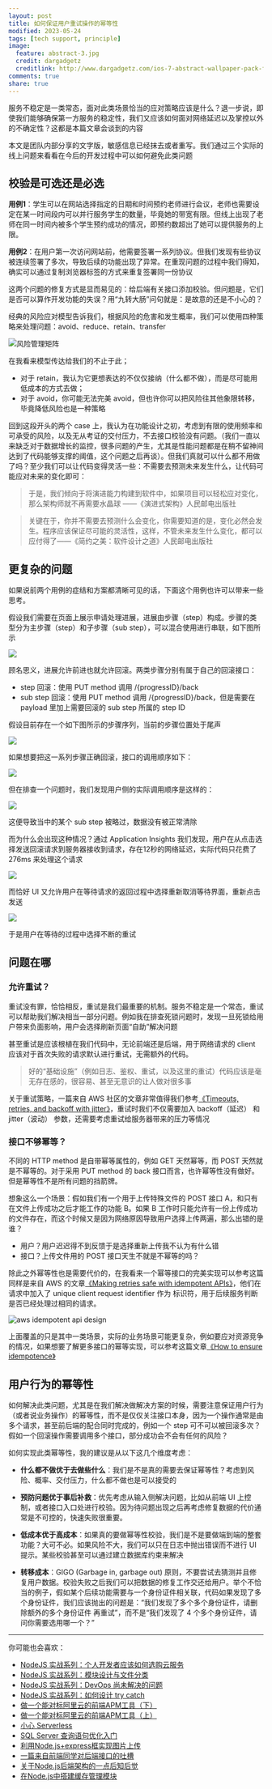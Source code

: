 ```yaml
---
layout: post
title: 如何保证用户重试操作的幂等性
modified: 2023-05-24
tags: [tech support, principle]
image:
  feature: abstract-3.jpg
  credit: dargadgetz
  creditlink: http://www.dargadgetz.com/ios-7-abstract-wallpaper-pack-for-iphone-5-and-ipod-touch-retina/
comments: true
share: true
---
```



服务不稳定是一类常态，面对此类场景恰当的应对策略应该是什么？退一步说，即使我们能够确保第一方服务的稳定性，我们又应该如何面对网络延迟以及掌控以外的不确定性？这都是本篇文章会谈到的内容

本文是团队内部分享的文字版，敏感信息已经抹去或者重写。我们通过三个实际的线上问题来看看在今后的开发过程中可以如何避免此类问题

## 校验是可选还是必选

**用例1**：学生可以在网站选择指定的日期和时间预约老师进行会议，老师也需要设定在某一时间段内可以并行服务学生的数量，毕竟她的带宽有限。但线上出现了老师在同一时间内被多个学生预约成功的情况，即预约数超出了她可以提供服务的上限。

**用例2**：在用户第一次访问网站前，他需要签署一系列协议。但我们发现有些协议被连续签署了多次，导致后续的功能出现了异常。在重现问题的过程中我们得知，确实可以通过复制浏览器标签的方式来重复签署同一份协议

这两个问题的修复方式是显而易见的：给后端有关接口添加校验。但问题是，它们是否可以算作开发功能的失误？用“九转大肠”问句就是：是故意的还是不小心的？

经典的风险应对模型告诉我们，根据风险的危害和发生概率，我们可以使用四种策略来处理问题：avoid、reduce、retain、transfer

![风险管理矩阵](../images/022_keep-user-interaction-idempotent/risk_handle_matrix.png)


在我看来模型传达给我们的不止于此；
- 对于 retain，我认为它更想表达的不仅仅接纳（什么都不做），而是尽可能用低成本的方式去做；
- 对于 avoid，你可能无法完美 avoid，但也许你可以把风险往其他象限转移，毕竟降低风险也是一种策略

回到这段开头的两个 case 上，我认为在功能设计之初，考虑到有限的使用频率和可承受的风险，以及无从考证的交付压力，不去接口校验没有问题。（我们一直以来缺乏对于数据增长的监控，很多问题的产生，尤其是性能问题都是在稍不留神间达到了代码能够支撑的阈值，这个问题之后再谈）。但我们真就可以什么都不用做了吗？至少我们可以让代码变得灵活一些：不需要去预测未来发生什么，让代码可能应对未来的变化即可：

> 于是，我们倾向于将演进能力构建到软件中，如果项目可以轻松应对变化，那么架构师就不再需要水晶球 ——《演进式架构》人民邮电出版社

> 关键在于，你并不需要去预测什么会变化，你需要知道的是，变化必然会发生。程序应该保证尽可能的灵活性，这样，不管未来发生什么变化，都可以应付得了——《简约之美：软件设计之道》人民邮电出版社 

## 更复杂的问题

如果说前两个用例的症结和方案都清晰可见的话，下面这个用例也许可以带来一些思考。

假设我们需要在页面上展示申请处理进展，进展由步骤（step）构成。步骤的类型分为主步骤（step）和子步骤（sub step），可以混合使用进行串联，如下图所示

![](../images/022_keep-user-interaction-idempotent/01.png)

顾名思义，进展允许前进也就允许回滚。两类步骤分别有属于自己的回滚接口：

- step 回滚：使用 PUT method 调用 /{progressID}/back
- sub step 回滚：使用 PUT method 调用 /{progressID}/back，但是需要在 payload 里加上需要回滚的 sub step 所属的 step ID

假设目前存在一个如下图所示的步骤序列，当前的步骤位置处于尾声

![](../images/022_keep-user-interaction-idempotent/02.png)

如果想要把这一系列步骤正确回滚，接口的调用顺序如下：

![](../images/022_keep-user-interaction-idempotent/03.png)

但在排查一个问题时，我们发现用户侧的实际调用顺序是这样的：

![](../images/022_keep-user-interaction-idempotent/04.png)

这便导致当中的某个 sub step 被略过，数据没有被正常清除

而为什么会出现这种情况？通过 Application Insights 我们发现，用户在从点击选择发送回滚请求到服务器接收到请求，存在12秒的网络延迟，实际代码只花费了 276ms 来处理这个请求

![](../images/022_keep-user-interaction-idempotent/05.png)

而恰好 UI 又允许用户在等待请求的返回过程中选择重新取消等待界面，重新点击发送

![](../images/022_keep-user-interaction-idempotent/06.png)

于是用户在等待的过程中选择不断的重试

## 问题在哪

### 允许重试？

重试没有罪，恰恰相反，重试是我们最重要的机制。服务不稳定是一个常态，重试可以帮助我们解决相当一部分问题。例如我在排查死锁问题时，发现一旦死锁给用户带来负面影响，用户会选择刷新页面“自助”解决问题

甚至重试是应该根植在我们代码中，无论前端还是后端，用于网络请求的 client 应该对于首次失败的请求默认进行重试，无需额外的代码。

> 好的“基础设施”（例如日志、鉴权、重试，以及这里的重试）代码应该是毫无存在感的，很容易、甚至无意识的让人做对很多事

关于重试策略，一篇来自 AWS 社区的文章非常值得我们参考[《Timeouts, retries, and backoff with jitter》](https://aws.amazon.com/builders-library/timeouts-retries-and-backoff-with-jitter/)，重试时我们不仅需要加入 backoff（延迟） 和 jitter（波动） 参数，还需要考虑重试给服务器带来的压力等情况

### 接口不够幂等？

不同的 HTTP method 是自带幂等属性的，例如 GET 天然幂等，而 POST 天然就是不幂等的。对于采用 PUT method 的 back 接口而言，也许幂等性没有做好。但是幂等性不是所有问题的挡箭牌。

想象这么一个场景：假如我们有一个用于上传特殊文件的 POST 接口 A，和只有在文件上传成功之后才能工作的功能 B。如果 B 工作时只能允许有一份上传成功的文件存在，而这个时候又是因为网络原因导致用户选择上传两遍，那么出错的是谁？

- 用户？用户迟迟得不到反馈于是选择重新上传我不认为有什么错
- 接口？上传文件用的 POST 接口天生不就是不幂等的吗？

除此之外幂等性也是需要代价的，在我看来一个幂等接口的完美实现可以参考这篇同样是来自 AWS 的文章[《Making retries safe with idempotent APIs》](https://aws.amazon.com/builders-library/making-retries-safe-with-idempotent-APIs/)，他们在请求中加入了 unique client request identifier 作为
标识符，用于后续服务判断是否已经处理过相同的请求。

![aws idempotent api design](../images/022_keep-user-interaction-idempotent/aws_idempotent_api_design.png)

上面覆盖的只是其中一类场景，实际的业务场景可能更复杂，例如要应对资源竞争的情况，如果想要了解更多接口的幂等实现，可以参考这篇文章[《How to ensure idempotence》](https://levelup.gitconnected.com/how-to-ensure-idempotence-f436a42bf67d)

## 用户行为的幂等性

如何解决此类问题，尤其是在我们解决做解决方案的时候，需要注意保证用户行为（或者说业务操作）的幂等性，而不是仅仅关注接口本身，因为一个操作通常是由多个请求，甚至前后端的配合同时完成的，例如一个 step 可不可以被回滚多次？假如一个回滚操作需要调用多个接口，部分成功会不会有任何的风险？

如何实现此类幂等性，我的建议是从以下这几个维度考虑：

- **什么都不做优于去做些什么**：我们是不是真的需要去保证幂等性？考虑到风险、概率、交付压力，什么都不做也是可以接受的

- **预防问题优于事后补救**：优先考虑从输入侧解决问题，比如从前端 UI 上控制，或者接口入口处进行校验。因为待问题出现之后再考虑修复数据的代价通常是不可控的，快速失败很重要。

- **低成本优于高成本**：如果真的要做幂等性校验，我们是不是要做端到端的整套功能？大可不必。如果风险不大，我们可以只在日志中抛出错误而不进行 UI 提示。某些校验甚至可以通过建立数据库约束来解决

- **转移成本**：GIGO (Garbage in, garbage out) 原则，不要尝试去猜测并且修复用户数据。校验失败之后我们可以把数据的修复工作交还给用户。举个不恰当的例子，假如某个后续功能需要与一个身份证件相关联，代码如果发现了多个身份证件，我们应该抛出的问题是：“我们发现了多个多个身份证件，请删除额外的多个身份证件 再重试”，而不是“我们发现了 4 个多个身份证件，请问你需要选用哪一个？”

---

你可能也会喜欢：

- [NodeJS 实战系列：个人开发者应该如何选购云服务](https://www.v2think.com/how-to-pick-up-cloud-service)
- [NodeJS 实战系列：模块设计与文件分类](https://www.v2think.com/module-design-and-folder-category)
- [NodeJS 实战系列：DevOps 尚未解决的问题](https://www.v2think.com/devops-solution-in-nodejs)
- [NodeJS 实战系列：如何设计 try catch](https://www.v2think.com/nodejs-try-catch-best-practice)
- [做一个能对标阿里云的前端APM工具（下）](https://www.v2think.com/apm-tool-2)
- [做一个能对标阿里云的前端APM工具（上）](https://www.v2think.com/apm-tool-1)
- [小心 Serverless](https://www.v2think.com/careful-with-serverless)
- [SQL Server 查询语句优化入门](https://www.v2think.com/sql-server-optimize-tutorial)
- [利用Node.js+express框实现图片上传](https://www.v2think.com/nodejs-express-upload-image)
- [一篇来自前端同学对后端接口的吐槽](https://www.v2think.com/toast-about-backend-API)
- [关于Node.js后端架构的一点后知后觉](https://www.v2think.com/something-about-nodejs-architecture)
- [在Node.js中搭建缓存管理模块](https://www.v2think.com/built-cache-management-module-in-nodejs)